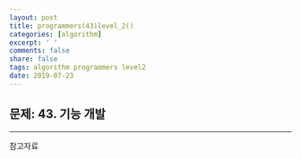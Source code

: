 ```yaml
---
layout: post
title: programmers(43)level_2()
categories: [algorithm]
excerpt: ' '
comments: false
share: false
tags: algorithm programmers level2
date: 2019-07-23
---
```


## 문제: 43. 기능 개발

---

참고자료
